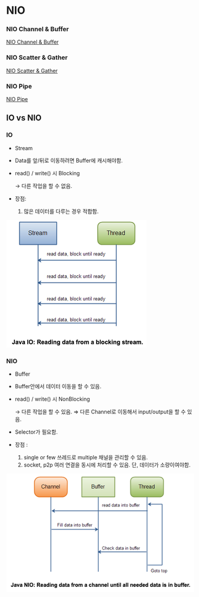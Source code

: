 # NIO

### NIO Channel & Buffer

[NIO Channel & Buffer](NIO%20Channel%20&%20Buffer/README.md)

### NIO Scatter & Gather

[NIO Scatter & Gather](NIO%20Scatter%20&%20Gather/README.md)

### NIO Pipe

[NIO Pipe](NIO%20Pipe/README.md)

## IO vs NIO

### IO

- Stream
- Data를 앞/뒤로 이동하려면 Buffer에 캐시해야함.
- read() / write() 시 Blocking
    
    → 다른 작업을 할 수 없음.
    
- 장점:
    1. 많은 데이터를 다루는 경우 적합함.

![Untitled1](Untitled.png)

### NIO

- Buffer
- Buffer안에서 데이터 이동을 할 수 있음.
- read() / write() 시 NonBlocking
    
    → 다른 작업을 할 수 있음.
    ⇒ 다른 Channel로 이동해서 input/output을 할 수 있음.
    
- Selector가 필요함.
- 장점 :
    1. single or few 쓰레드로 multiple 채널을 관리할 수 있음.
    2. socket, p2p 여러 연결을 동시에 처리할 수 있음.
    단, 데이터가 소량이여야함.

![Untitled](Untitled1.png)
